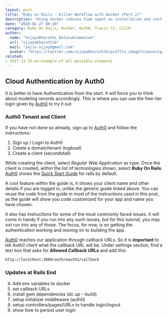 ```yaml
---
layout: post
title: "Ruby on Rails - Killer Workflow with Docker (Part 2)"
description: "Using docker reduces time spent on installation and configuration. You just dive right into building products."
date: "2018-02-27 08:30"
category: Ruby On Rails, Docker, Auth0, Travis CI, CI/CD
author:
  name: "Vijayabharathi Balasubramanian"
  url: "vijayabharathib"
  mail: "yajiv.vijay@gmail.com"
  avatar: "https://twitter.com/vijayabharathib/profile_image?size=original"
related:
- 2017-11-15-an-example-of-all-possible-elements
---
```


## Cloud Authentication by Auth0

It is better to have Authentication from the start. It will force you to think about modeling records accordingly. This is where you can use the free-tier login given by [Auth0] to try it out.

### Auth0 Tenant and Client

If you have not done so already, sign up to [Auth0] and follow the instructions:

1. Sign up / Login to Auth0 
2. Create a domain/tenant (tugboat)
3. Create a client (secondstall)

While creating the client, select *Regular Web Application* as type. Once the client is created, within the list of technologies shown, select **Ruby On Rails**. [Auth0] shows the [Quick Start Guide](https://auth0.com/docs/quickstart/webapp/rails/01-login) for rails by default. 

A cool feature within the guide is, it shows your client name and other details if you are logged in, unlike the generic guide linked above. You can reuse the code from the guide in most of the instructions used in this post, as the guide will show you code customized for your app and name you have chosen. 

It also has instructions for some of the most commonly faced issues. It will come in handy if you run into any such issues, but for this tutorial, you may not run into any of those. The focus, for now, is on getting the authentication working and moving on to building the app.

[Auth0] reaches our application through callback URLs. So it is **important** to tell Auth0 client what the callback URL will be. Under settings section, find a text box that asks for **Allowed Callback URLs** and add this:

```bash
http://localhost:3000/auth/oauth2/callback
```

### Updates at Rails End

4. Add env variables to docker
5. set callback URLs
6. install gem dependencies (dc up --build)
7. setup initializer middleware (auth0)
8. setup controllers/pages/URLs to handle login/logout
9. show how to persist user login


[GitHub]: https://github.com/
[Travis]: https://travis-ci.org/
[Heroku]: https://dashboard.heroku.com
[Auth0]: http://auth0.com/ 
